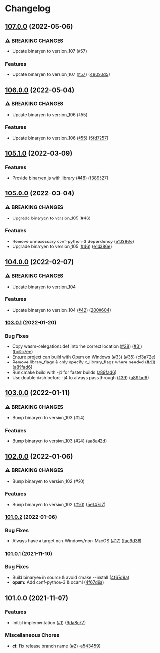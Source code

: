 # Changelog

## [107.0.0](https://github.com/grain-lang/libbinaryen/compare/v106.0.0...v107.0.0) (2022-05-06)


### ⚠ BREAKING CHANGES

* Update binaryen to version_107 (#57)

### Features

* Update binaryen to version_107 ([#57](https://github.com/grain-lang/libbinaryen/issues/57)) ([48090d5](https://github.com/grain-lang/libbinaryen/commit/48090d541df71df4a13766543beca7a5b559c10f))

## [106.0.0](https://github.com/grain-lang/libbinaryen/compare/v105.1.0...v106.0.0) (2022-05-04)


### ⚠ BREAKING CHANGES

* Update binaryen to version_106 (#55)

### Features

* Update binaryen to version_106 ([#55](https://github.com/grain-lang/libbinaryen/issues/55)) ([5fd7257](https://github.com/grain-lang/libbinaryen/commit/5fd725751594e42d7beb62f054a6d7d969bca96e))

## [105.1.0](https://github.com/grain-lang/libbinaryen/compare/v105.0.0...v105.1.0) (2022-03-09)


### Features

* Provide binaryen.js with library ([#48](https://github.com/grain-lang/libbinaryen/issues/48)) ([f389527](https://github.com/grain-lang/libbinaryen/commit/f389527a95ff845996e2ecaa5118c4bbe30a1ab9))

## [105.0.0](https://github.com/grain-lang/libbinaryen/compare/v104.0.0...v105.0.0) (2022-03-04)


### ⚠ BREAKING CHANGES

* Upgrade binaryen to version_105 (#46)

### Features

* Remove unnecessary conf-python-3 dependency ([e1d386e](https://github.com/grain-lang/libbinaryen/commit/e1d386e3c8f219ecf8f3c50064302b818e5bd951))
* Upgrade binaryen to version_105 ([#46](https://github.com/grain-lang/libbinaryen/issues/46)) ([e1d386e](https://github.com/grain-lang/libbinaryen/commit/e1d386e3c8f219ecf8f3c50064302b818e5bd951))

## [104.0.0](https://github.com/grain-lang/libbinaryen/compare/v103.0.1...v104.0.0) (2022-02-07)


### ⚠ BREAKING CHANGES

* Update binaryen to version_104

### Features

* Update binaryen to version_104 ([#42](https://github.com/grain-lang/libbinaryen/issues/42)) ([2000604](https://github.com/grain-lang/libbinaryen/commit/20006049db29f5256c69524821af2424484e0448))

### [103.0.1](https://www.github.com/grain-lang/libbinaryen/compare/v103.0.0...v103.0.1) (2022-01-20)


### Bug Fixes

* Copy wasm-delegations.def into the correct location ([#28](https://www.github.com/grain-lang/libbinaryen/issues/28)) ([#31](https://www.github.com/grain-lang/libbinaryen/issues/31)) ([bc0c7ee](https://www.github.com/grain-lang/libbinaryen/commit/bc0c7ee35de32c90b52cd73a28e5e5eccfd28a3f))
* Ensure project can build with Opam on Windows ([#33](https://www.github.com/grain-lang/libbinaryen/issues/33)) ([#35](https://www.github.com/grain-lang/libbinaryen/issues/35)) ([cf3a72e](https://www.github.com/grain-lang/libbinaryen/commit/cf3a72e931dc5323eb901955f4121a9266bdf7a5))
* Remove library_flags & only specify c_library_flags where needed ([#41](https://www.github.com/grain-lang/libbinaryen/issues/41)) ([a89fad6](https://www.github.com/grain-lang/libbinaryen/commit/a89fad610435b327df333cb0ef687087be0fd536))
* Run cmake build with -j4 for faster builds ([a89fad6](https://www.github.com/grain-lang/libbinaryen/commit/a89fad610435b327df333cb0ef687087be0fd536))
* Use double dash before -j4 to always pass through ([#39](https://www.github.com/grain-lang/libbinaryen/issues/39)) ([a89fad6](https://www.github.com/grain-lang/libbinaryen/commit/a89fad610435b327df333cb0ef687087be0fd536))

## [103.0.0](https://www.github.com/grain-lang/libbinaryen/compare/v102.0.0...v103.0.0) (2022-01-11)


### ⚠ BREAKING CHANGES

* Bump binaryen to version_103 (#24)

### Features

* Bump binaryen to version_103 ([#24](https://www.github.com/grain-lang/libbinaryen/issues/24)) ([aa8a42d](https://www.github.com/grain-lang/libbinaryen/commit/aa8a42dd4c55065d5f7b27b813573d137c1dde08))

## [102.0.0](https://www.github.com/grain-lang/libbinaryen/compare/v101.0.2...v102.0.0) (2022-01-06)


### ⚠ BREAKING CHANGES

* Bump binaryen to version_102 (#20)

### Features

* Bump binaryen to version_102 ([#20](https://www.github.com/grain-lang/libbinaryen/issues/20)) ([5e147d7](https://www.github.com/grain-lang/libbinaryen/commit/5e147d7ff767b21cacdacd786eb1e6860394925c))

### [101.0.2](https://www.github.com/grain-lang/libbinaryen/compare/v101.0.1...v101.0.2) (2022-01-06)


### Bug Fixes

* Always have a target non-Windows/non-MacOS ([#17](https://www.github.com/grain-lang/libbinaryen/issues/17)) ([fac9d36](https://www.github.com/grain-lang/libbinaryen/commit/fac9d36e5ddbfa7aaa7cc86344e53d716ae98c60))

### [101.0.1](https://www.github.com/grain-lang/libbinaryen/compare/v101.0.0...v101.0.1) (2021-11-10)


### Bug Fixes

* Build binaryen in source & avoid cmake --install ([4f67d9a](https://www.github.com/grain-lang/libbinaryen/commit/4f67d9a849b172874a52dcfddf691efc274cb044))
* **opam:** Add conf-python-3 & ocaml ([4f67d9a](https://www.github.com/grain-lang/libbinaryen/commit/4f67d9a849b172874a52dcfddf691efc274cb044))

## 101.0.0 (2021-11-07)


### Features

* Initial implementation ([#1](https://www.github.com/grain-lang/libbinaryen/issues/1)) ([9da8c77](https://www.github.com/grain-lang/libbinaryen/commit/9da8c770c7ead5b74bab70efbd94c8e763716ec3))


### Miscellaneous Chores

* **ci:** Fix release branch name ([#2](https://www.github.com/grain-lang/libbinaryen/issues/2)) ([a543459](https://www.github.com/grain-lang/libbinaryen/commit/a543459cc7f2313318e0b5ec7f48bb901f67dbfb))
